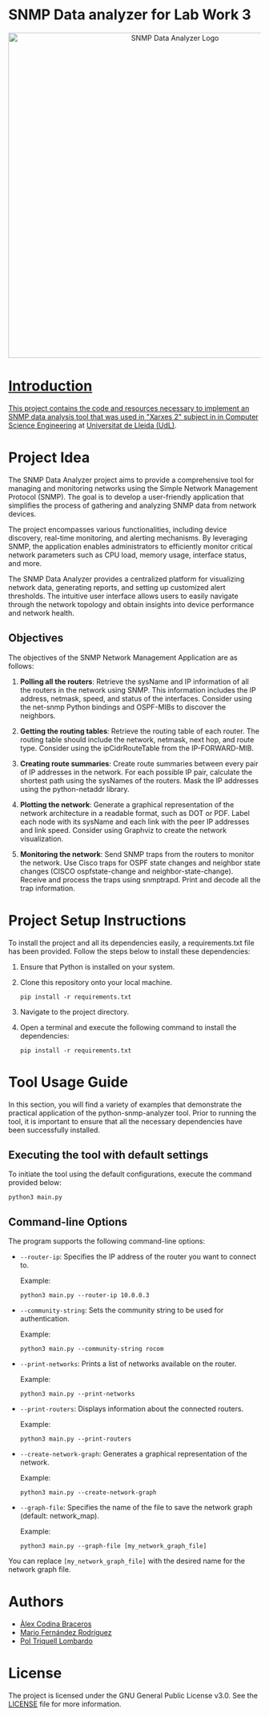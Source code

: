 SNMP Data analyzer for Lab Work 3
==============================

<div align="center">
  <a href="https://drive.google.com/uc?export=view&id=1ftl2blHrrtjk3r1kaECPOjPa8LrpX2FI"><img src="https://drive.google.com/uc?export=view&id=1ftl2blHrrtjk3r1kaECPOjPa8LrpX2FI" style="width: 650px; max-width: 100%; height: auto" title="SNMP Data Analyzer Logo" />
</div>

# Introduction
This project contains the code and resources necessary to implement an SNMP data analysis tool that was used in "Xarxes 2" subject in in [Computer Science Engineering](https://grauinformatica.udl.cat/en) at [Universitat de Lleida (UdL)](https://www.udl.cat/ca/en/).

# Project Idea
The SNMP Data Analyzer project aims to provide a comprehensive tool for managing and monitoring networks using the Simple Network Management Protocol (SNMP). The goal is to develop a user-friendly application that simplifies the process of gathering and analyzing SNMP data from network devices.

The project encompasses various functionalities, including device discovery, real-time monitoring, and alerting mechanisms. By leveraging SNMP, the application enables administrators to efficiently monitor critical network parameters such as CPU load, memory usage, interface status, and more.

The SNMP Data Analyzer provides a centralized platform for visualizing network data, generating reports, and setting up customized alert thresholds. The intuitive user interface allows users to easily navigate through the network topology and obtain insights into device performance and network health.

## Objectives

The objectives of the SNMP Network Management Application are as follows:

1. **Polling all the routers**: Retrieve the sysName and IP information of all the routers in the network using SNMP. This information includes the IP address, netmask, speed, and status of the interfaces. Consider using the net-snmp Python bindings and OSPF-MIBs to discover the neighbors.

2. **Getting the routing tables**: Retrieve the routing table of each router. The routing table should include the network, netmask, next hop, and route type. Consider using the ipCidrRouteTable from the IP-FORWARD-MIB.

3. **Creating route summaries**: Create route summaries between every pair of IP addresses in the network. For each possible IP pair, calculate the shortest path using the sysNames of the routers. Mask the IP addresses using the python-netaddr library.

4. **Plotting the network**: Generate a graphical representation of the network architecture in a readable format, such as DOT or PDF. Label each node with its sysName and each link with the peer IP addresses and link speed. Consider using Graphviz to create the network visualization.

5. **Monitoring the network**: Send SNMP traps from the routers to monitor the network. Use Cisco traps for OSPF state changes and neighbor state changes (CISCO ospfstate-change and neighbor-state-change). Receive and process the traps using snmptrapd. Print and decode all the trap information.

# Project Setup Instructions

To install the project and all its dependencies easily, a requirements.txt file has been provided. Follow the steps below to install these dependencies:

1. Ensure that Python is installed on your system.
2. Clone this repository onto your local machine.

    ```
    pip install -r requirements.txt
    ```

3. Navigate to the project directory.
4. Open a terminal and execute the following command to install the dependencies:

    ```
    pip install -r requirements.txt
    ```

# Tool Usage Guide

In this section, you will find a variety of examples that demonstrate the practical application of the python-snmp-analyzer tool. Prior to running the tool, it is important to ensure that all the necessary dependencies have been successfully installed.

## Executing the tool with default settings
To initiate the tool using the default configurations, execute the command provided below:
```shell
python3 main.py
```

## Command-line Options
The program supports the following command-line options:

- `--router-ip`: Specifies the IP address of the router you want to connect to.

  Example:
  ```shell
  python3 main.py --router-ip 10.0.0.3
  ```
  
- `--community-string`: Sets the community string to be used for authentication.

  Example:
  ```shell
  python3 main.py --community-string rocom 
  ```
  
- `--print-networks`: Prints a list of networks available on the router.

  Example: 
  ```shell
  python3 main.py --print-networks
  ```


- `--print-routers`: Displays information about the connected routers.

  Example: 
  ```shell
  python3 main.py --print-routers
  ```

- `--create-network-graph`: Generates a graphical representation of the network.

  Example: 
  ```shell
  python3 main.py --create-network-graph
  ```

- `--graph-file`: Specifies the name of the file to save the network graph (default: network_map).

  Example: 
  ```shell
  python3 main.py --graph-file [my_network_graph_file]
  ```

You can replace `[my_network_graph_file]` with the desired name for the network graph file.

  
# Authors

* [Àlex Codina Braceros](https://github.com/Codinab)
* [Mario Fernández Rodríguez](https://github.com/marioferro2002)
* [Pol Triquell Lombardo](https://github.com/poltriquell)

# License
The project is licensed under the GNU General Public License v3.0. See the [LICENSE](LICENSE) file for more information.

